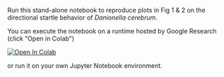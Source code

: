 Run this stand-alone notebook to reproduce plots in Fig 1 & 2 on the directional startle 
behavior of _Danionella cerebrum_.  

You can execute the notebook on a runtime hosted by Google Research (click "Open in Colab") 

<a target="_blank" href="">
  <img src="https://colab.research.google.com/assets/colab-badge.svg" alt="Open In Colab"/>
</a>

or run it on your own Jupyter Notebook environment.